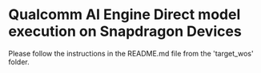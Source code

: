# Qualcomm AI Engine Direct model execution on Snapdragon Devices

Please follow the instructions in the README.md file from the 'target_wos' folder.
